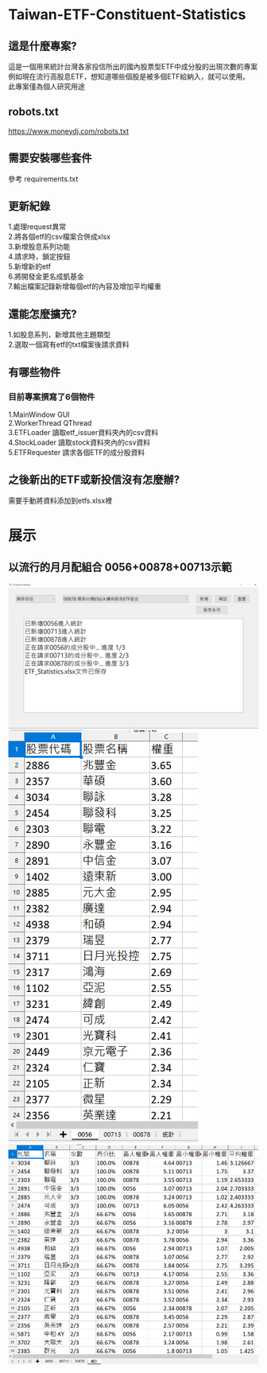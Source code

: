 # Taiwan-ETF-Constituent-Statistics
## 這是什麼專案?
這是一個用來統計台灣各家投信所出的國內股票型ETF中成分股的出現次數的專案    
例如現在流行高股息ETF，想知道哪些個股是被多個ETF給納入，就可以使用。  
此專案僅為個人研究用途  

## robots.txt
https://www.moneydj.com/robots.txt

## 需要安裝哪些套件
參考 requirements.txt  

## 更新紀錄  
1.處理request異常  
2.將各個etf的csv檔案合併成xlsx  
3.新增股息系列功能  
4.請求時，鎖定按鈕  
5.新增新的etf  
6.將開發金更名成凱基金  
7.輸出檔案記錄新增每個etf的內容及增加平均權重  

## 還能怎麼擴充?
1.如股息系列，新增其他主題類型  
2.選取一個寫有etf的txt檔案後請求資料  


## 有哪些物件
### 目前專案撰寫了6個物件
1.MainWindow GUI  
2.WorkerThread QThread  
3.ETFLoader 讀取etf_issuer資料夾內的csv資料  
4.StockLoader 讀取stock資料夾內的csv資料  
5.ETFRequester 請求各個ETF的成分股資料  


## 之後新出的ETF或新投信沒有怎麼辦?
需要手動將資料添加到etfs.xlsx裡  

# 展示
## 以流行的月月配組合 0056+00878+00713示範
![](example1.PNG)
![](example2.PNG)
![](example3.PNG)
